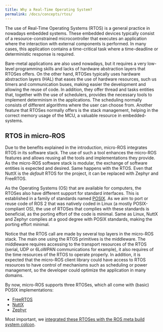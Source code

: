 ```yaml
---
title: Why a Real-Time Operating System?
permalink: /docs/concepts/rtos/
---
```


The use of Real-Time Operating Systems (RTOS) is a general practice in nowadays embedded systems. These embedded devices typically consist of a resource-constrained microcontroller that executes an application where the interaction with external components is performed. In many cases, this application contains a time-critical task where a time-deadline or deterministic response is required.

Bare-metal applications are also used nowadays, but it requires a very low-level programming skills and lacks of hardware abstraction layers that RTOSes offers. On the other hand, RTOSes typically uses hardware abstraction layers (HAL) that eases the use of hardware resources, such us timers and communication buses, making easier the development and allowing the reuse of code. In addition, they offer thread and tasks entities that, together with the use of schedulers, provides the necessary tools to implement determinism in the applications. The scheduling normally consists of different algorithms where the user can choose from. Another feature that RTOSes normally offers is the stack management, helping in the correct memory usage of the MCU, a valuable resource in embedded-systems.

## RTOS in micro-ROS

Due to the benefits explained in the introduction, micro-ROS integrates RTOS in its software stack. The use of such a tool enhances the micro-ROS features and allows reusing all the tools and implementations they provide. As the micro-ROS software stack is modular, the exchange of software entities is expected and desired. Same happens with the RTOS. Even that NuttX is the *default* RTOS for the project, it can be replaced with Zephyr and FreeRTOS.

As the Operating Systems (OS) that are available for computers, the RTOSes also have different support for standard interfaces. This is established in a family of standards named [POSIX](https://pubs.opengroup.org/onlinepubs/9699919799/). As we aim to port or reuse code of ROS 2 that was natively coded in Linux (a mostly POSIX-compliant OS), the use of RTOSes that complies with these standards is beneficial, as the porting effort of the code is minimal. Same as Linux, NuttX and Zephyr complies at a good degree with POSIX standards, making the porting effort minimal.

Notice that the RTOS call are made by several top layers in the micro-ROS stack. The main one using the RTOS primitives is the middleware. The middleware requires accessing to the transport resources of the RTOS (serial, UDP or 6LoWPAN communications for example), it also requires of the time resources of the RTOS to operate properly. In addition, it is expected that the micro-ROS client library could have access to RTOS resources to have control of mechanisms such as scheduling or power management, so the developer could optimize the application in many domains.

By now, micro-ROS supports three RTOSes, which all come with (basic) POSIX implementations:

* [FreeRTOS](FreeRTOS/)
* [NuttX](NuttX/)
* [Zephyr](Zephyr/)

Most important, we [integrated these RTOSes with the ROS meta build system colcon](integration_with_colcon/).